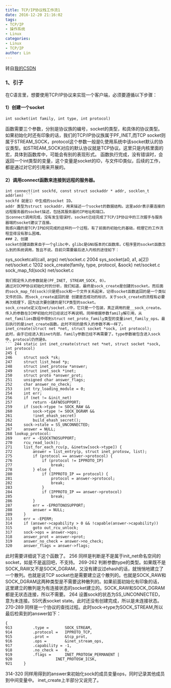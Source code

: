 ```yaml
---
title: TCP/IP协议栈工作流1
date: 2016-12-20 21:16:02
tags:
- TCP/IP
- 操作系统
- Linux
categories:
- Linux
- TCP/IP
author: Lin
---
```


转自[我的CSDN](http://blog.csdn.net/u012520854/article/details/53750338)
### 1、引子
在C语言里，想要使用TCP/IP协议来实现一个客户端，必须要遵循以下步骤：
#### 1）创建一个socket
```
int socket(int family, int type, int protocol)
```
函数需要三个参数，分别是协议族的编号，socket的类型，和具体的协议类型。如果初始化时还有印象的话，我们的TCP/IP协议族属于PF_INET,而TCP socket则属于STREAM_SOCK，protocol这个参数一般是0,使用系统中该socket默认的协议类型。如STREAM_SOCK对应的默认协议就是TCP协议。这里只是内核里面的宏，具体到函数库中，可能会有别的表现形式。
函数执行完成，没有错误时，会返回一个int类型的变量，这个变量是socket的ID，与文件ID类似，后续的工作，都是通过对它的引用来开展的。
<!--more-->
#### 2）调用connect函数来连接到远程的服务器。
```
int connect(int sockfd, const struct sockaddr * addr, socklen_t addrlen) ```
sockfd 就是1）中生成的socket ID。
addr 类型为struct sockaddr，用来描述一个socket的数据结构。这里addr表示要连接的远程服务器的socket描述，包括其服务器的IP地址和端口。
当connect调用完成，没有发生错误时，socket已经完成了TCP/IP协议中的三次握手与服务器端的socket建议了连接。
我感兴趣的是TCP/IP如何完成的这样的一个过程。有了前面的初始化的基础，梳理它的工作流程显得没有那么困难。
### 2、创建
socket创建函数来自于一个glibc中，glibc是GNU版本的C函数库。C程序里的socket函数怎么到的系统调用，暂且不说。目前只需要最后进入内核的途径如下：
```
sys_socketcall(call, args) 			net/socket.c 2004
sys_socket(a0, a1, a[2])			net/socket.c 1202
sock_create(family, type, protocol, &sock)	net/socket.c
sock_map_fd(sock)				net/socket.c
```
我们假定传入的参数就是(PF_INET, STREAM_SOCK, 0)。
通过对ICMP协议初始化时的分析，我们知道，最终是sock_create是创建的socket。而后面的sock_map_fd(sock)只是把sock和一个文件关系起来，记得socket函数返回的是一个类似文件的ID。而sock_create返回的是 创建是否成功的标识。关于sock_create的流程有必要再次梳理下，因为这次要创建的是TCP类型的socket。
sock_create定义在net/socket.c中，它只是一个包装，真正调用的是__sock_create。传入的参数在ICMP初始化时已经说过不再说明。同样根据参数family解引用，从net_families数组中得到struct net_proto_family类型的变量inet_family_ops。最后执行的是inet_create函数。此时不同的是传入的参数不再一样了。
inet_create(struct net *net, struct socket *sock, int protocol);
此时，由于已经进入到inet内部，family参数已经不再需要了。type参数被包含进入sock中，protocol仍然是0。
``` 244 static int inet_create(struct net *net, struct socket *sock, int protocol)
245 {
246 	struct sock *sk;
247 	struct list_head *p;
248 	struct inet_protosw *answer;
249 	struct inet_sock *inet;
250 	struct proto *answer_prot;
251 	unsigned char answer_flags;
252 	char answer_no_check;
253 	int try_loading_module = 0;
254 	int err;
256 	if (net != &init_net)
257 		return -EAFNOSUPPORT;
259 	if (sock->type != SOCK_RAW &&
260 	    sock->type != SOCK_DGRAM &&
261 	    !inet_ehash_secret)
262 		build_ehash_secret();
264 	sock->state = SS_UNCONNECTED;
267 	answer = NULL;
268 lookup_protocol:
269 	err = -ESOCKTNOSUPPORT;
270 	rcu_read_lock();
271 	list_for_each_rcu(p, &inetsw[sock->type]) {
272 		answer = list_entry(p, struct inet_protosw, list);
275 		if (protocol == answer->protocol) {
276 			if (protocol != IPPROTO_IP)
277 				break;
278 		} else {
280 			if (IPPROTO_IP == protocol) {
281 				protocol = answer->protocol;
282 				break;
283 			}
284 			if (IPPROTO_IP == answer->protocol)
285 				break;
286 		}
287 		err = -EPROTONOSUPPORT;
288 		answer = NULL;
289 	}
313 	err = -EPERM;
314 	if (answer->capability > 0 && !capable(answer->capability))
315 		goto out_rcu_unlock;
317 	sock->ops = answer->ops;
318 	answer_prot = answer->prot;
319 	answer_no_check = answer->no_check;
320 	answer_flags = answer->flags;
```
此时需要详细说下这个函数了。
256 	同样是判断是不是属于init_net命名空间的socket，如是不是返回吧，不支持。
269-262	判断参数type的类型。如果既不是SOCK_RAW又不是SOCK_DGRAM，又没有建议过ehash的话，就悄悄地建立了一个散列。也就是说TCP socket也是需要建立这个散列的。也就是SOCK_RAW和SOCK_DGRAM这两种类型是不需要这种散列的。如果前面初始化有印象的话，这里建立的散列是为有连接状态的socket建立的。SOCK_RAW和SOCK_DGRAM都是无状态连接，所以不需要。
264	设置sock的状态为SS_UNCONNECTED，意为未连接。SS代表socket state。此时还没有创建完成，所以是未连接状态。
270-289	同样是一个协议的查找过程。此时sock->type为SOCK_STREAM,所以最后检索到的answer如下：
```
{
913 		.type =       SOCK_STREAM,
914 		.protocol =   IPPROTO_TCP,
915 		.prot =       &tcp_prot,
916 		.ops =        &inet_stream_ops,
917 		.capability = -1,
918 		.no_check =   0,
919 		.flags =      INET_PROTOSW_PERMANENT |
920 			      INET_PROTOSW_ICSK,
921 	}
```
314-320	同样用得到的answer来初始化sock的成员变量ops，同时记录其他成员到中间变量中。
inet_create上半部分又说完了。
